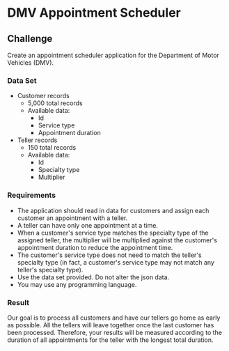 # DMV Appointment Scheduler

## Challenge

Create an appointment scheduler application for the Department of Motor Vehicles (DMV).

### Data Set

* Customer records
  * 5,000 total records
  * Available data:
    * Id
    * Service type
    * Appointment duration
* Teller records
  * 150 total records
  * Available data:
    * Id
    * Specialty type
    * Multiplier

### Requirements

* The application should read in data for customers and assign each customer an appointment with a teller.
* A teller can have only one appointment at a time.
* When a customer's service type matches the specialty type of the assigned teller, the multiplier will be multiplied against the customer's appointment duration to reduce the appointment time.
* The customer's service type does not need to match the teller's specialty type (in fact, a customer's service type may not match any teller's specialty type).
* Use the data set provided. Do not alter the json data.
* You may use any programming language.

### Result

Our goal is to process all customers and have our tellers go home as early as possible. All the tellers will leave together once the last customer has been processed. Therefore, your results will be measured according to the duration of all appointments for the teller with the longest total duration.